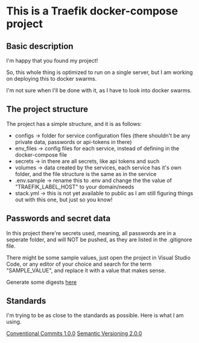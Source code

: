 # This is a Traefik docker-compose project

## Basic description

I'm happy that you found my project!

So, this whole thing is optimized to run on a single server,
but I am working on deploying this to docker swarms.

I'm not sure when I'll be done with it, as I have to look into
docker swarms.

## The project structure

The project has a simple structure, and it is as follows:

* configs -> folder for service configuration files (there shouldn't be any private data, passwords or api-tokens in there)
* env_files -> config files for each service, instead of defining in the docker-compose file
* secrets -> in there are all secrets, like api tokens and such
* volumes -> data created by the services, each service has it's own folder, and the file structure is the same as in the service
* .env.sample -> rename this to .env and change the the value of "TRAEFIK_LABEL_HOST" to your domain/needs
* stack.yml -> this is not yet available to public as I am still figuring things out with this one, but just so you know!

## Passwords and secret data

In this project there're secrets used, meaning,
all passwords are in a seperate folder,
and will NOT be pushed, as they are listed in the .gitignore file.

There might be some sample values, just open the project in Visual Studio Code,
or any editor of your choice and search for the term "SAMPLE_VALUE", and replace it
with a value that makes sense.

Generate some digests [here](https://websistent.com/tools/htdigest-generator-tool)

## Standards

I'm trying to be as close to the standards as possible.
Here is what I am using.

[Conventional Commits 1.0.0](https://www.conventionalcommits.org/en/v1.0.0/)
[Semantic Versioning 2.0.0](https://semver.org/lang/de/)

